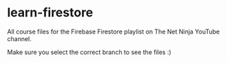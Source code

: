 # learn-firestore

All course files for the Firebase Firestore playlist on The Net Ninja YouTube channel.

Make sure you select the correct branch to see the files :)
